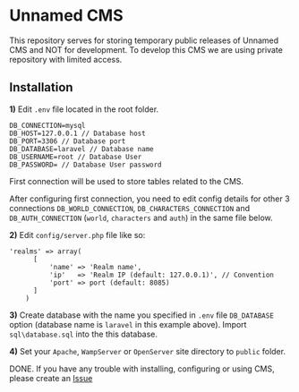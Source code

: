 # Unnamed CMS
This repository serves for storing temporary public releases of Unnamed CMS and NOT for development. To develop this CMS we are using private repository with limited access.  
## Installation
**1)** Edit ```.env``` file located in the root folder.
```
DB_CONNECTION=mysql
DB_HOST=127.0.0.1 // Database host
DB_PORT=3306 // Database port 
DB_DATABASE=laravel // Database name
DB_USERNAME=root // Database User
DB_PASSWORD= // Database User password
```
First connection will be used to store tables related to the CMS. 

After configuring first connection, you need to edit config details for other 3 connections ```DB_WORLD_CONNECTION```, ```DB_CHARACTERS_CONNECTION``` and ```DB_AUTH_CONNECTION```  (```world```, ```characters``` and ```auth```) in the same file below.

**2)** Edit ```config/server.php``` file like so:
```
'realms' => array(
      [
          'name' => 'Realm name',
          'ip'   => 'Realm IP (default: 127.0.0.1)', // Convention
          'port' => port (default: 8085)
      ]
    )
```
**3)** Create database with the name you specified in ```.env``` file ```DB_DATABASE``` option (database name is ```laravel``` in this example above). Import ```sql\database.sql``` into the this database.

**4)** Set your ```Apache```, ```WampServer``` or ```OpenServer``` site directory to ```public``` folder.

DONE. If you have any trouble with installing, configuring or using CMS, please create an [Issue](https://github.com/WoWTech/unnamed-cms-releases/issues/new)
